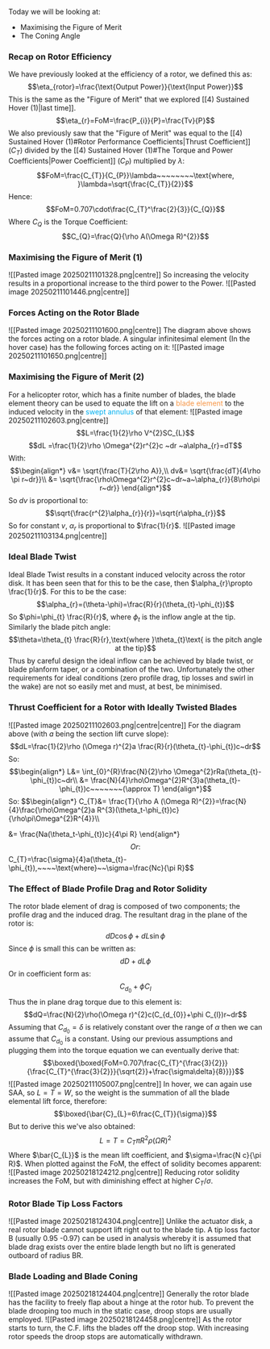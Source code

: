 Today we will be looking at:
- Maximising the Figure of Merit
- The Coning Angle
### Recap on Rotor Efficiency
We have previously looked at the efficiency of a rotor, we defined this as:
$$\eta_{rotor}=\frac{\text{Output Power}}{\text{Input Power}}$$
This is the same as the "Figure of Merit" that we explored [[4) Sustained Hover (1)|last time]].
$$\eta_{r}=FoM=\frac{P_{i}}{P}=\frac{Tv}{P}$$
We also previously saw that the "Figure of Merit" was equal to the [[4) Sustained Hover (1)#Rotor Performance Coefficients|Thrust Coefficient]] ($C_{T}$) divided by the [[4) Sustained Hover (1)#The Torque and Power Coefficients|Power Coefficient]] ($C_{P}$) multiplied by $\lambda$:
$$FoM=\frac{C_{T}}{C_{P}}\lambda~~~~~~~~\text{where, }\lambda=\sqrt{\frac{C_{T}}{2}}$$
Hence:
$$FoM=0.707\cdot\frac{C_{T}^\frac{2}{3}}{C_{Q}}$$
Where $C_{Q}$ is the Torque Coefficient:
$$C_{Q}=\frac{Q}{\rho A(\Omega R)^{2}}$$
### Maximising the Figure of Merit (1)
![[Pasted image 20250211101328.png|centre]]
So increasing the velocity results in a proportional increase to the third power to the Power.
![[Pasted image 20250211101446.png|centre]]
### Forces Acting on the Rotor Blade
![[Pasted image 20250211101600.png|centre]]
The diagram above shows the forces acting on a rotor blade.
A singular infinitesimal element (In the hover case) has the following forces acting on it:
![[Pasted image 20250211101650.png|centre]]
### Maximising the Figure of Merit (2)
For a helicopter rotor, which has a finite number of blades, the blade element theory can be used to equate the lift on a <font color="#f79646">blade element</font> to the induced velocity in the <font color="#00b0f0">swept annulus</font> of that element:
![[Pasted image 20250211102603.png|centre]]
$$L=\frac{1}{2}\rho V^{2}SC_{L}$$
$$dL =\frac{1}{2}\rho \Omega^{2}r^{2}c ~dr ~a\alpha_{r}=dT$$
With:
$$\begin{align*}
v&= \sqrt{\frac{T}{2\rho A}},\\
dv&= \sqrt{\frac{dT}{4\rho \pi r~dr}}\\
&= \sqrt{\frac{\rho\Omega^{2}r^{2}c~dr~a~\alpha_{r}}{8\rho\pi r~dr}}
\end{align*}$$
So $dv$ is proportional to:
$$\sqrt{\frac{r^{2}\alpha_{r}}{r}}=\sqrt{r\alpha_{r}}$$
So for constant $v$, $\alpha_r$ is proportional to $\frac{1}{r}$.
![[Pasted image 20250211103134.png|centre]]
### Ideal Blade Twist
Ideal Blade Twist results in a constant induced velocity across the rotor disk.
It has been seen that for this to be the case, then $\alpha_{r}\propto \frac{1}{r}$.
For this to be the case:
$$\alpha_{r}=(\theta-\phi)=\frac{R}{r}(\theta_{t}-\phi_{t})$$
So $\phi=\phi_{t} \frac{R}{r}$, where $\phi_{t}$ is the inflow angle at the tip.
Similarly the blade pitch angle:
$$\theta=\theta_{t} \frac{R}{r},\text{where }\theta_{t}\text{ is the pitch angle at the tip}$$
Thus by careful design the ideal inflow can be achieved by blade twist, or blade planform taper, or a combination of the two.
Unfortunately the other requirements for ideal conditions (zero profile drag, tip losses and swirl in the wake) are not so easily met and must, at best, be minimised.
### Thrust Coefficient for a Rotor with Ideally Twisted Blades
![[Pasted image 20250211102603.png|centre|centre]]
For the diagram above (with $a$ being the section lift curve slope):
$$dL=\frac{1}{2}\rho (\Omega r)^{2}a \frac{R}{r}(\theta_{t}-\phi_{t})c~dr$$
So:
$$\begin{align*}
L&= \int_{0}^{R}\frac{N}{2}\rho \Omega^{2}rRa(\theta_{t}-\phi_{t})c~dr\\
&= \frac{N}{4}\rho\Omega^{2}R^{3}a(\theta_{t}-\phi_{t})c~~~~~~~(\approx T)
\end{align*}$$
So:
$$\begin{align*}
C_{T}&= \frac{T}{\rho A (\Omega R)^{2}}=\frac{N}{4}\frac{\rho\Omega^{2}a R^{3}(\theta_t-\phi_{t})c}{\rho\pi\Omega^{2}R^{4}}\\\\

&= \frac{Na(\theta_t-\phi_{t})c}{4\pi R}
\end{align*}$$
Or:
$$C_{T}=\frac{\sigma}{4}a(\theta_{t}-\phi_{t}),~~~~\text{where}~~\sigma=\frac{Nc}{\pi R}$$
### The Effect of Blade Profile Drag and Rotor Solidity
The rotor blade element of drag is composed of two components; the profile drag and the induced drag. The resultant drag in the plane of the rotor is:
$$dD\cos\phi+dL\sin\phi$$
Since $\phi$ is small this can be written as:
$$dD+dL\phi$$
Or in coefficient form as:
$$C_{d_{0}}+\phi C_{l}$$
Thus the in plane drag torque due to this element is:
$$dQ=\frac{N}{2}\rho(\Omega r)^{2}c(C_{d_{0}}+\phi C_{l})r~dr$$
Assuming that $C_{d_{0}}=\delta$ is relatively constant over the range of $\alpha$ then we can assume that $C_{d_{0}}$ is a constant.
Using our previous assumptions and plugging them into the torque equation we can eventually derive that:
$$\boxed{\boxed{FoM=0.707\frac{C_{T}^{\frac{3}{2}}}{\frac{C_{T}^{\frac{3}{2}}}{\sqrt{2}}+\frac{\sigma\delta}{8}}}}$$
![[Pasted image 20250211105007.png|centre]]
In hover, we can again use SAA, so $L=T=W$, so the weight is the summation of all the blade elemental lift force, therefore:
$$\boxed{\bar{C}_{L}=6\frac{C_{T}}{\sigma}}$$
But to derive this we've also obtained:
$$L=T=C_{T}\pi R^{2}\rho(\Omega R)^{2}$$
Where $\bar{C_{L}}$ is the mean lift coefficient, and $\sigma=\frac{N c}{\pi R}$.
When plotted against the FoM, the effect of solidity becomes apparent:
![[Pasted image 20250218124212.png|centre]]
Reducing rotor solidity increases the FoM, but with diminishing effect at higher $C_{T}/\sigma$.
### Rotor Blade Tip Loss Factors
![[Pasted image 20250218124304.png|centre]]
Unlike the actuator disk, a real rotor blade cannot support lift right out to the blade tip. A tip loss factor B (usually 0.95 -0.97) can be used in analysis whereby it is assumed that blade drag exists over the entire blade length but no lift is generated outboard of radius BR.
### Blade Loading and Blade Coning
![[Pasted image 20250218124404.png|centre]]
Generally the rotor blade has the facility to freely flap about a hinge at the rotor hub. To prevent the blade drooping too much in the static case, droop stops are usually employed.
![[Pasted image 20250218124458.png|centre]]
As the rotor starts to turn, the C.F. lifts the blades off the droop stop. With increasing rotor speeds the droop stops are automatically withdrawn.
